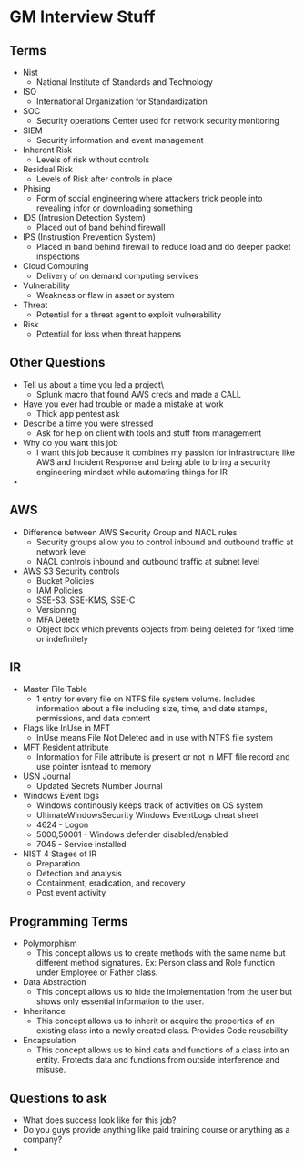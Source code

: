 # GM Interview Stuff

## Terms

- Nist
  - National Institute of Standards and Technology
- ISO
  - International Organization for Standardization
- SOC
  - Security operations Center used for network security monitoring
- SIEM
  - Security information and event management
- Inherent Risk
  - Levels of risk without controls
- Residual Risk
  - Levels of Risk after controls in place
- Phising
  - Form of social engineering where attackers trick people into revealing infor or downloading something
- IDS (Intrusion Detection System)
  - Placed out of band behind firewall
- IPS (Instrustion Prevention System)
  - Placed in band behind firewall to reduce load and do deeper packet inspections
- Cloud Computing
  - Delivery of on demand computing services
- Vulnerability
  - Weakness or flaw in asset or system
- Threat
  - Potential for a threat agent to exploit vulnerability
- Risk
  - Potential for loss when threat happens

## Other Questions

- Tell us about a time you led a project\
  - Splunk macro that found AWS creds and made a CALL
- Have you ever had trouble or made a mistake at work
  - Thick app pentest ask
- Describe a time you were stressed
  - Ask for help on client with tools and stuff from management
- Why do you want this job
  - I want this job because it combines my passion for infrastructure like AWS and Incident Response and being able to bring a security engineering mindset while automating things for IR
- 


## AWS

- Difference between AWS Security Group and NACL rules
  - Security groups allow you to control inbound and outbound traffic at network level
  - NACL controls inbound and outbound traffic at subnet level
- AWS S3 Security controls
  - Bucket Policies
  - IAM Policies
  - SSE-S3, SSE-KMS, SSE-C
  - Versioning
  - MFA Delete
  - Object lock which prevents objects from being deleted for fixed time or indefinitely

## IR

- Master File Table
  - 1 entry for every file on NTFS file system volume. Includes information about a file including size, time, and date stamps, permissions, and data content
- Flags like InUse in MFT
  - InUse means File Not Deleted and in use with NTFS file system
- MFT Resident attribute
  - Information for File attribute is present or not in MFT file record and use pointer isntead to memory
- USN Journal
  - Updated Secrets Number Journal
- Windows Event logs
  - Windows continously keeps track of activities on OS system
  - UltimateWindowsSecurity Windows EventLogs cheat sheet
  - 4624 - Logon
  - 5000,50001 - Windows defender disabled/enabled
  - 7045 - Service installed
- NIST 4 Stages of IR
  - Preparation
  - Detection and analysis
  - Containment, eradication, and recovery
  - Post event activity

## Programming Terms

- Polymorphism
  - This concept allows us to create methods with the same name but different method signatures. Ex: Person class and Role function under Employee or Father class.
- Data Abstraction
  - This concept allows us to hide the implementation from the user but shows only essential information to the user.
- Inheritance
  - This concept allows us to inherit or acquire the properties of an existing class into a newly created class. Provides Code reusability
- Encapsulation
  - This concept allows us to bind data and functions of a class into an entity. Protects data and functions from outside interference and misuse.

## Questions to ask

- What does success look like for this job?
- Do you guys provide anything like paid training course or anything as a company?
- 
